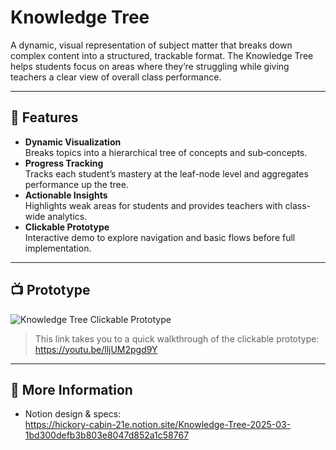 # Knowledge Tree

A dynamic, visual representation of subject matter that breaks down complex content into a structured, trackable format. The Knowledge Tree helps students focus on areas where they’re struggling while giving teachers a clear view of overall class performance.

---

## 📝 Features

- **Dynamic Visualization**  
  Breaks topics into a hierarchical tree of concepts and sub‐concepts.  
- **Progress Tracking**  
  Tracks each student’s mastery at the leaf-node level and aggregates performance up the tree.  
- **Actionable Insights**  
  Highlights weak areas for students and provides teachers with class-wide analytics.  
- **Clickable Prototype**  
  Interactive demo to explore navigation and basic flows before full implementation.

---

## 📺 Prototype

![Knowledge Tree Clickable Prototype](https://github.com/user-attachments/assets/9b847300-4381-480a-a96d-ee0932aa720b)

> This link takes you to a quick walkthrough of the clickable prototype:  
> https://youtu.be/lljUM2pgd9Y

---

## 🔗 More Information

- Notion design & specs:  
  https://hickory-cabin-21e.notion.site/Knowledge-Tree-2025-03-1bd300defb3b803e8047d852a1c58767
